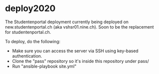 # deploy2020

The Studentenportal deployment currently being deployed on
new.studentenportal.ch (aka vshsr01.nine.ch). Soon to be the replacement for
studentenportal.ch.

To deploy, do the following:

- Make sure you can access the server via SSH using key-based authentication.
- Clone the "pass" repository so it's inside this repository under pass/
- Run "ansible-playbook site.yml"
